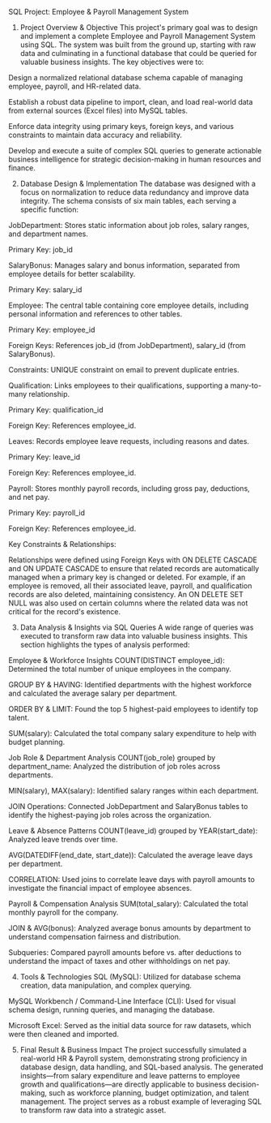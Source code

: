 SQL Project: Employee & Payroll Management System
1. Project Overview & Objective
This project's primary goal was to design and implement a complete Employee and Payroll Management System using SQL. The system was built from the ground up, starting with raw data and culminating in a functional database that could be queried for valuable business insights. The key objectives were to:

Design a normalized relational database schema capable of managing employee, payroll, and HR-related data.

Establish a robust data pipeline to import, clean, and load real-world data from external sources (Excel files) into MySQL tables.

Enforce data integrity using primary keys, foreign keys, and various constraints to maintain data accuracy and reliability.

Develop and execute a suite of complex SQL queries to generate actionable business intelligence for strategic decision-making in human resources and finance.

2. Database Design & Implementation
The database was designed with a focus on normalization to reduce data redundancy and improve data integrity. The schema consists of six main tables, each serving a specific function:

JobDepartment: Stores static information about job roles, salary ranges, and department names.

Primary Key: job_id

SalaryBonus: Manages salary and bonus information, separated from employee details for better scalability.

Primary Key: salary_id

Employee: The central table containing core employee details, including personal information and references to other tables.

Primary Key: employee_id

Foreign Keys: References job_id (from JobDepartment), salary_id (from SalaryBonus).

Constraints: UNIQUE constraint on email to prevent duplicate entries.

Qualification: Links employees to their qualifications, supporting a many-to-many relationship.

Primary Key: qualification_id

Foreign Key: References employee_id.

Leaves: Records employee leave requests, including reasons and dates.

Primary Key: leave_id

Foreign Key: References employee_id.

Payroll: Stores monthly payroll records, including gross pay, deductions, and net pay.

Primary Key: payroll_id

Foreign Key: References employee_id.

Key Constraints & Relationships:

Relationships were defined using Foreign Keys with ON DELETE CASCADE and ON UPDATE CASCADE to ensure that related records are automatically managed when a primary key is changed or deleted. For example, if an employee is removed, all their associated leave, payroll, and qualification records are also deleted, maintaining consistency. An ON DELETE SET NULL was also used on certain columns where the related data was not critical for the record's existence.

3. Data Analysis & Insights via SQL Queries
A wide range of queries was executed to transform raw data into valuable business insights. This section highlights the types of analysis performed:

Employee & Workforce Insights
COUNT(DISTINCT employee_id): Determined the total number of unique employees in the company.

GROUP BY & HAVING: Identified departments with the highest workforce and calculated the average salary per department.

ORDER BY & LIMIT: Found the top 5 highest-paid employees to identify top talent.

SUM(salary): Calculated the total company salary expenditure to help with budget planning.

Job Role & Department Analysis
COUNT(job_role) grouped by department_name: Analyzed the distribution of job roles across departments.

MIN(salary), MAX(salary): Identified salary ranges within each department.

JOIN Operations: Connected JobDepartment and SalaryBonus tables to identify the highest-paying job roles across the organization.

Leave & Absence Patterns
COUNT(leave_id) grouped by YEAR(start_date): Analyzed leave trends over time.

AVG(DATEDIFF(end_date, start_date)): Calculated the average leave days per department.

CORRELATION: Used joins to correlate leave days with payroll amounts to investigate the financial impact of employee absences.

Payroll & Compensation Analysis
SUM(total_salary): Calculated the total monthly payroll for the company.

JOIN & AVG(bonus): Analyzed average bonus amounts by department to understand compensation fairness and distribution.

Subqueries: Compared payroll amounts before vs. after deductions to understand the impact of taxes and other withholdings on net pay.

4. Tools & Technologies
SQL (MySQL): Utilized for database schema creation, data manipulation, and complex querying.

MySQL Workbench / Command-Line Interface (CLI): Used for visual schema design, running queries, and managing the database.

Microsoft Excel: Served as the initial data source for raw datasets, which were then cleaned and imported.

5. Final Result & Business Impact
The project successfully simulated a real-world HR & Payroll system, demonstrating strong proficiency in database design, data handling, and SQL-based analysis. The generated insights—from salary expenditure and leave patterns to employee growth and qualifications—are directly applicable to business decision-making, such as workforce planning, budget optimization, and talent management. The project serves as a robust example of leveraging SQL to transform raw data into a strategic asset.

